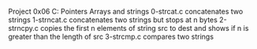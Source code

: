 Project 0x06 C: Pointers Arrays and strings
0-strcat.c concatenates two strings
1-strncat.c concatenates two strings but stops at n bytes
2-strncpy.c copies the first n elements of string src to dest and shows if n is greater than the length of src
3-strcmp.c compares two strings

